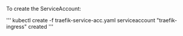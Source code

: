 To create the ServiceAccount:

'''
kubectl create -f traefik-service-acc.yaml 
serviceaccount "traefik-ingress" created
'''


